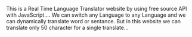 This is a Real Time Language Translator website by using free source API with JavaScript....
We can switch any Language to any Language and we can dynamically translate word or sentance.
But in this website we can translate only 50 character for a single translate...

